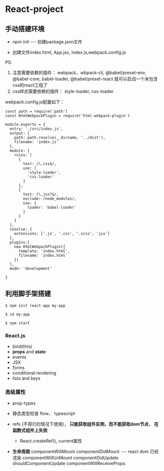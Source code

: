 # React-project
## 手动搭建环境
+ npm init --- 创建package.json文件

+ 创建文件index.html, App.jsx, index.js,webpack.config.js

PS: 
1. 注意需要依赖的插件： webpack，wbpack-cli, @babel/preset-env, @babel-core, babel-loader, @babel/preset-react
就可以启动一个未包含css的react工程了
2. css样式需要依赖的插件： style-loader, css-loader

webpack.config.js配置如下：
```
const path = require('path')
const HtmlWebpackPlugin = require('html-webpack-plugin')

module.exports = {
  entry: './src/index.js',
  output: {
    path: path.resolve(__dirname, '../dist'),
    filename: 'index.js'
  },
  module: {
    rules: [
      {
        test: /\.css$/,
        use: [
          'style-loader',
          'css-loader'
        ]
      },
      {
        test: /\.jsx?$/,
        exclude: /node_modules/,
        use: {
          loader: 'babel-loader'
        }
      }
    ]
  },
  resolve: {
    extensions: ['.js', '.css', '.scss', 'jsx']
  },
  plugins:[
    new HtmlWebpackPlugin({
      template: 'index.html',
      filename: 'index.html'
    })
  ],
  mode: 'development'
  
}
```
## 利用脚手架搭建
```
$ npm init react-app my-app

$ cd my-app

$ npm start
```

### React.js
+ bind(this)
+ **props** and **state**
+ events
+ JSX
+ forms
+ conditional rendering
+ lists and keys

### 高级属性
+ prop-types
+ 静态类型检查 flow、 typescript
+ refs (不得已的情况下使用)， 
  **只能获取组件实例，而不能获取dom节点**， **在函数式组件上失效**
  + React.createRef(), current属性
  
  
+ **生命周期**
componentWillMount
componentDidMount --- react dom 已经渲染
componentWillUnMount
componentDidUpdate 
shouldComponentUpdate
componentWillReceiveProps
